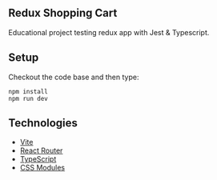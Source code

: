 ## Redux Shopping Cart

Educational project testing redux app with Jest & Typescript.

## Setup

Checkout the code base and then type:

```
npm install
npm run dev
```

## Technologies

- [Vite](https://vitejs.dev/)
- [React Router](https://reactrouter.com/)
- [TypeScript](https://www.typescriptlang.org/)
- [CSS Modules](https://github.com/css-modules/css-modules)
